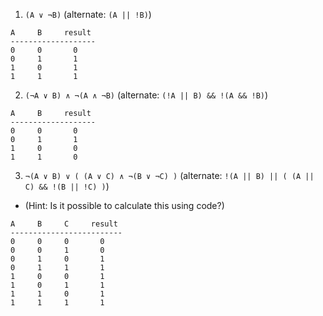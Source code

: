 1. `(A ∨ ¬B)` (alternate: `(A || !B)`)

```
A     B     result
-------------------
0     0       0
0     1       1
1     0       1
1     1       1
```

2. `(¬A ∨ B) ∧ ¬(A ∧ ¬B)` (alternate: `(!A || B) && !(A && !B)`)

```
A     B     result
-------------------
0     0       0
0     1       1
1     0       0
1     1       0
```

3. `¬(A ∨ B) ∨ ( (A ∨ C) ∧ ¬(B ∨ ¬C) )` (alternate: `!(A || B) || ( (A || C) && !(B || !C) )`)

- (Hint: Is it possible to calculate this using code?)

```
A     B     C     result
-------------------------
0     0     0       0
0     0     1       0
0     1     0       1
0     1     1       1
1     0     0       1
1     0     1       1
1     1     0       1
1     1     1       1
```

